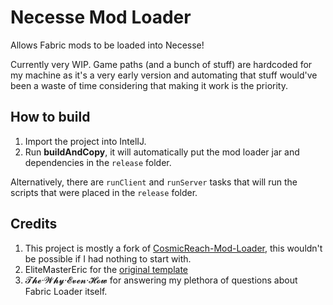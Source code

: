 # Necesse Mod Loader

Allows Fabric mods to be loaded into Necesse!

Currently very WIP. Game paths (and a bunch of stuff) are hardcoded for my machine as it's a very early version and automating that stuff would've been a waste of time considering that making it work is the priority.

## How to build
1. Import the project into IntelIJ.
2. Run **buildAndCopy**, it will automatically put the mod loader jar and dependencies in the `release` folder.

Alternatively, there are `runClient` and `runServer` tasks that will run the scripts that were placed in the `release` folder.

## Credits
1. This project is mostly a fork of [CosmicReach-Mod-Loader](https://github.com/ForwarD-NerN/CosmicReach-Mod-Loader), this wouldn't be possible if I had nothing to start with.
2. EliteMasterEric for the [original template](https://github.com/EliteMasterEric/HelloWorldFabric)
3. 𝓣𝓱𝓮·𝓦𝓱𝔂·𝓔𝓿𝓮𝓷·𝓗𝓸𝔀 for answering my plethora of questions about Fabric Loader itself.
